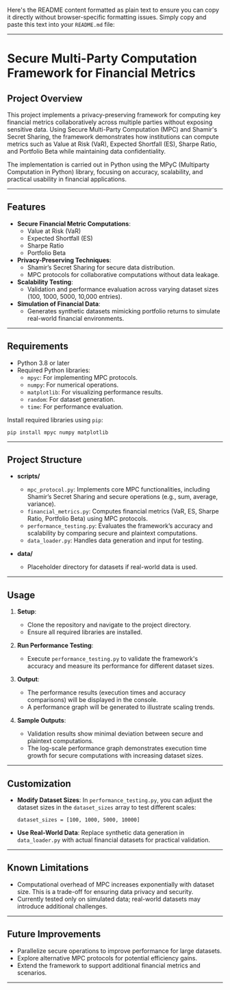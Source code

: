 Here's the README content formatted as plain text to ensure you can copy it directly without browser-specific formatting issues. Simply copy and paste this text into your `README.md` file:

---

# **Secure Multi-Party Computation Framework for Financial Metrics**

## **Project Overview**
This project implements a privacy-preserving framework for computing key financial metrics collaboratively across multiple parties without exposing sensitive data. Using Secure Multi-Party Computation (MPC) and Shamir's Secret Sharing, the framework demonstrates how institutions can compute metrics such as Value at Risk (VaR), Expected Shortfall (ES), Sharpe Ratio, and Portfolio Beta while maintaining data confidentiality.

The implementation is carried out in Python using the MPyC (Multiparty Computation in Python) library, focusing on accuracy, scalability, and practical usability in financial applications.

---

## **Features**
- **Secure Financial Metric Computations**:
  - Value at Risk (VaR)
  - Expected Shortfall (ES)
  - Sharpe Ratio
  - Portfolio Beta
- **Privacy-Preserving Techniques**:
  - Shamir’s Secret Sharing for secure data distribution.
  - MPC protocols for collaborative computations without data leakage.
- **Scalability Testing**:
  - Validation and performance evaluation across varying dataset sizes (100, 1000, 5000, 10,000 entries).
- **Simulation of Financial Data**:
  - Generates synthetic datasets mimicking portfolio returns to simulate real-world financial environments.

---

## **Requirements**
- Python 3.8 or later
- Required Python libraries:
  - `mpyc`: For implementing MPC protocols.
  - `numpy`: For numerical operations.
  - `matplotlib`: For visualizing performance results.
  - `random`: For dataset generation.
  - `time`: For performance evaluation.

Install required libraries using `pip`:

```
pip install mpyc numpy matplotlib
```

---

## **Project Structure**

- **scripts/**
  - `mpc_protocol.py`: Implements core MPC functionalities, including Shamir’s Secret Sharing and secure operations (e.g., sum, average, variance).
  - `financial_metrics.py`: Computes financial metrics (VaR, ES, Sharpe Ratio, Portfolio Beta) using MPC protocols.
  - `performance_testing.py`: Evaluates the framework’s accuracy and scalability by comparing secure and plaintext computations.
  - `data_loader.py`: Handles data generation and input for testing.
  
- **data/**
  - Placeholder directory for datasets if real-world data is used.

---

## **Usage**

1. **Setup**:
   - Clone the repository and navigate to the project directory.
   - Ensure all required libraries are installed.

2. **Run Performance Testing**:
   - Execute `performance_testing.py` to validate the framework's accuracy and measure its performance for different dataset sizes.

3. **Output**:
   - The performance results (execution times and accuracy comparisons) will be displayed in the console.
   - A performance graph will be generated to illustrate scaling trends.

4. **Sample Outputs**:
   - Validation results show minimal deviation between secure and plaintext computations.
   - The log-scale performance graph demonstrates execution time growth for secure computations with increasing dataset sizes.

---

## **Customization**
- **Modify Dataset Sizes**:
   In `performance_testing.py`, you can adjust the dataset sizes in the `dataset_sizes` array to test different scales:
   ```
   dataset_sizes = [100, 1000, 5000, 10000]
   ```
- **Use Real-World Data**:
   Replace synthetic data generation in `data_loader.py` with actual financial datasets for practical validation.

---

## **Known Limitations**
- Computational overhead of MPC increases exponentially with dataset size. This is a trade-off for ensuring data privacy and security.
- Currently tested only on simulated data; real-world datasets may introduce additional challenges.

---

## **Future Improvements**
- Parallelize secure operations to improve performance for large datasets.
- Explore alternative MPC protocols for potential efficiency gains.
- Extend the framework to support additional financial metrics and scenarios.

---

